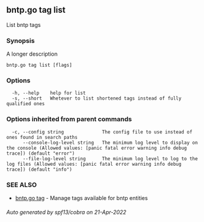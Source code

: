 ## bntp.go tag list

List bntp tags

### Synopsis

A longer description

```
bntp.go tag list [flags]
```

### Options

```
  -h, --help    help for list
  -s, --short   Whetever to list shortened tags instead of fully qualified ones
```

### Options inherited from parent commands

```
  -c, --config string              The config file to use instead of ones found in search paths
      --console-log-level string   The minimum log level to display on the console (Allowed values: [panic fatal error warning info debug trace]) (default "error")
      --file-log-level string      The minimum log level to log to the log files (Allowed values: [panic fatal error warning info debug trace]) (default "info")
```

### SEE ALSO

* [bntp.go tag](bntp.go_tag.md)	 - Manage tags available for bntp entities

###### Auto generated by spf13/cobra on 21-Apr-2022
